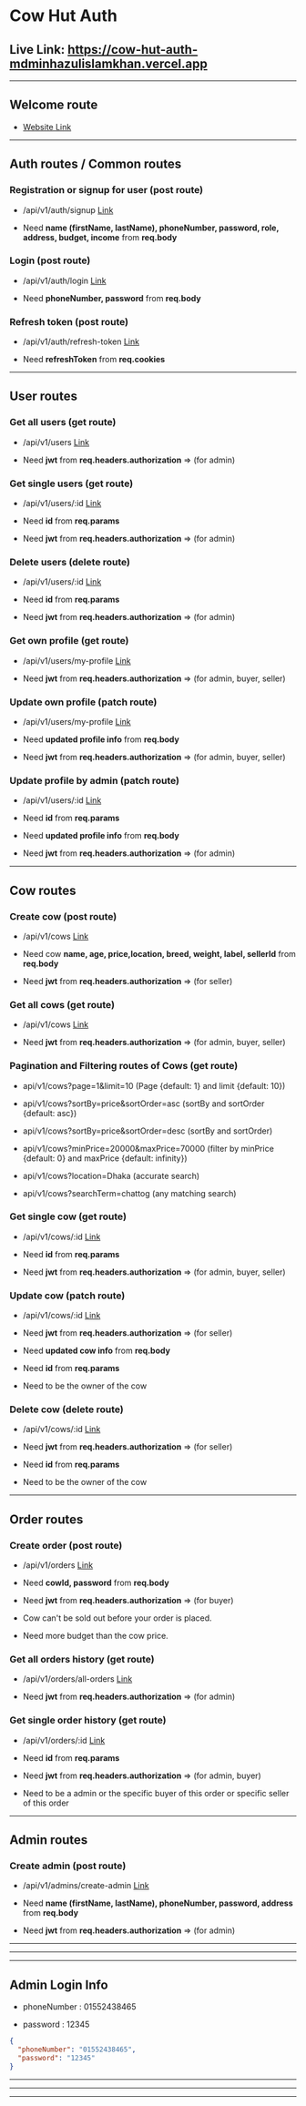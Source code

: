 # **Cow Hut Auth**

## **Live Link: https://cow-hut-auth-mdminhazulislamkhan.vercel.app**

---

## Welcome route

- [Website Link](https://cow-hut-auth-mdminhazulislamkhan.vercel.app)

---

## Auth routes / Common routes

### Registration or signup for user (post route)

- /api/v1/auth/signup [Link](https://cow-hut-auth-mdminhazulislamkhan.vercel.app/api/v1/auth/signup)

- Need **name (firstName, lastName), phoneNumber, password, role, address, budget, income** from **req.body**

### Login (post route)

- /api/v1/auth/login [Link](https://cow-hut-auth-mdminhazulislamkhan.vercel.app/api/v1/auth/login)

- Need **phoneNumber, password** from **req.body**

### Refresh token (post route)

- /api/v1/auth/refresh-token [Link](https://cow-hut-auth-mdminhazulislamkhan.vercel.app/api/v1/auth/refresh-token)

- Need **refreshToken** from **req.cookies**

---

## User routes

### Get all users (get route)

- /api/v1/users [Link](https://cow-hut-auth-mdminhazulislamkhan.vercel.app/api/v1/users)

- Need **jwt** from **req.headers.authorization** => (for admin)

### Get single users (get route)

- /api/v1/users/:id [Link](https://cow-hut-auth-mdminhazulislamkhan.vercel.app/api/v1/users/:id)

- Need **id** from **req.params**

- Need **jwt** from **req.headers.authorization** => (for admin)

### Delete users (delete route)

- /api/v1/users/:id [Link](https://cow-hut-auth-mdminhazulislamkhan.vercel.app/api/v1/users/:id)

- Need **id** from **req.params**

- Need **jwt** from **req.headers.authorization** => (for admin)

### Get own profile (get route)

- /api/v1/users/my-profile [Link](https://cow-hut-auth-mdminhazulislamkhan.vercel.app/api/v1/users/my-profile)

- Need **jwt** from **req.headers.authorization** => (for admin, buyer, seller)

### Update own profile (patch route)

- /api/v1/users/my-profile [Link](https://cow-hut-auth-mdminhazulislamkhan.vercel.app/api/v1/users/my-profile)

- Need **updated profile info** from **req.body**

- Need **jwt** from **req.headers.authorization** => (for admin, buyer, seller)

### Update profile by admin (patch route)

- /api/v1/users/:id [Link](https://cow-hut-auth-mdminhazulislamkhan.vercel.app/api/v1/users/:id)

- Need **id** from **req.params**

- Need **updated profile info** from **req.body**

- Need **jwt** from **req.headers.authorization** => (for admin)

---

## Cow routes

### Create cow (post route)

- /api/v1/cows [Link](https://cow-hut-auth-mdminhazulislamkhan.vercel.app/api/v1/cows)

- Need cow **name, age, price,location, breed, weight, label, sellerId** from **req.body**

- Need **jwt** from **req.headers.authorization** => (for seller)

### Get all cows (get route)

- /api/v1/cows [Link](https://cow-hut-auth-mdminhazulislamkhan.vercel.app/api/v1/cows)

- Need **jwt** from **req.headers.authorization** => (for admin, buyer, seller)

### Pagination and Filtering routes of Cows (get route)

- api/v1/cows?page=1&limit=10 (Page {default: 1} and limit {default: 10})

- api/v1/cows?sortBy=price&sortOrder=asc (sortBy and sortOrder {default: asc})

- api/v1/cows?sortBy=price&sortOrder=desc (sortBy and sortOrder)

- api/v1/cows?minPrice=20000&maxPrice=70000 (filter by minPrice {default: 0} and maxPrice {default: infinity})

- api/v1/cows?location=Dhaka (accurate search)

- api/v1/cows?searchTerm=chattog (any matching search)

### Get single cow (get route)

- /api/v1/cows/:id [Link](https://cow-hut-auth-mdminhazulislamkhan.vercel.app/api/v1/cows/:id)

- Need **id** from **req.params**

- Need **jwt** from **req.headers.authorization** => (for admin, buyer, seller)

### Update cow (patch route)

- /api/v1/cows/:id [Link](https://cow-hut-auth-mdminhazulislamkhan.vercel.app/api/v1/cows/:id)

- Need **jwt** from **req.headers.authorization** => (for seller)

- Need **updated cow info** from **req.body**

- Need **id** from **req.params**

- Need to be the owner of the cow

### Delete cow (delete route)

- /api/v1/cows/:id [Link](https://cow-hut-auth-mdminhazulislamkhan.vercel.app/api/v1/cows/:id)

- Need **jwt** from **req.headers.authorization** => (for seller)

- Need **id** from **req.params**

- Need to be the owner of the cow

---

## Order routes

### Create order (post route)

- /api/v1/orders [Link](https://cow-hut-auth-mdminhazulislamkhan.vercel.app/api/v1/orders)

- Need **cowId, password** from **req.body**

- Need **jwt** from **req.headers.authorization** => (for buyer)

- Cow can't be sold out before your order is placed.

- Need more budget than the cow price.

### Get all orders history (get route)

- /api/v1/orders/all-orders [Link](https://cow-hut-auth-mdminhazulislamkhan.vercel.app/api/v1/orders/all-orders)

- Need **jwt** from **req.headers.authorization** => (for admin)

### Get single order history (get route)

- /api/v1/orders/:id [Link](https://cow-hut-auth-mdminhazulislamkhan.vercel.app/api/v1/orders/:id)

- Need **id** from **req.params**

- Need **jwt** from **req.headers.authorization** => (for admin, buyer)

- Need to be a admin or the specific buyer of this order or specific seller of this order

---

## Admin routes

### Create admin (post route)

- /api/v1/admins/create-admin [Link](https://cow-hut-auth-mdminhazulislamkhan.vercel.app/api/v1/admins/create-admin)

- Need **name (firstName, lastName), phoneNumber, password, address** from **req.body**

- Need **jwt** from **req.headers.authorization** => (for admin)

---

---

---

## Admin Login Info

- phoneNumber : 01552438465

- password : 12345

```json
{
  "phoneNumber": "01552438465",
  "password": "12345"
}
```

---

---

---
